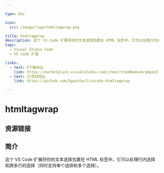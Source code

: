 ```yaml
---

type: doc

icon:
  src: /image/logo/htmltagwrap.png

title: htmltagwrap
description: 这个 VS Code 扩展将你的文本选择包裹在 HTML 标签中，它可以处理行内选择和跨多行的选择（同时支持单个选择和多个选择）。
tags:
  - Visual Studio Code
  - VS Code 扩展

links:
  - text: ⏬下载地址
    link: https://marketplace.visualstudio.com/items?itemName=bradgashler.htmltagwrap
  - text: 📦项目地址
    link: https://github.com/bgashler1/vscode-htmltagwrap

---
```


<ShowLogo />

# htmltagwrap

<ShowTags />

<ShowBreadcrumb />

## 资源链接

<ShowLinks />

## 简介

这个 VS Code 扩展将你的文本选择包裹在 HTML 标签中，它可以处理行内选择和跨多行的选择（同时支持单个选择和多个选择）。
